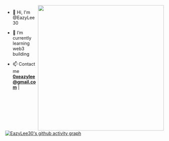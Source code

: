 <img align="right" width="400" src="https://github-readme-stats.vercel.app/api?username=EazyLee30&theme=shadow_green&show_icons=true">

- 👋 Hi, I'm @EazyLee30

- 🌱 I’m currently learning web3 building

- 📫 Contact me **0xeazylee@gmail.com** | 



[![EazyLee30's github activity graph](https://github-readme-activity-graph.vercel.app/graph?username=EazyLee30&bg_color=211c1f&color=6cf033&line=46c874&point=e70d65&area=true&hide_border=true)](https://github.com/EazyLee30)




